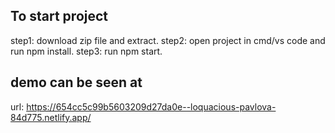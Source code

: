 ## To start project

step1: download zip file and extract.
step2: open project in cmd/vs code and run npm install.
step3: run npm start.


## demo can be seen at
url: https://654cc5c99b5603209d27da0e--loquacious-pavlova-84d775.netlify.app/
